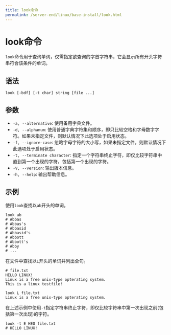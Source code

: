 ```yaml
---
title: look命令
permalink: /server-end/linux/base-install/look.html
---
```


# look命令

`look`命令用于查询单词，仅需指定欲查询的字首字符串，它会显示所有开头字符串符合该条件的单词。

## 语法

```text
look [-bdf] [-t char] string [file ...]
```

## 参数

- `-a, --alternative`: 使用备用字典文件。
- `-d, --alphanum`: 使用普通字典字符集和顺序，即只比较空格和字母数字字符。如果未指定文件，则默认情况下此选项处于启用状态。
- `-f, --ignore-case`: 忽略字母字符的大小写，如果未指定文件，则默认情况下此选项处于启用状态。
- `-t, --terminate character`: 指定一个字符串终止字符，即仅比较字符串中直到第一个出现的字符，包括第一个出现的字符。
- `-V, --version`: 输出版本信息。
- `-h, --help`: 输出帮助信息。

## 示例

使用`look`查找以`ab`开头的单词。

```text
look ab
# Abbas
# Abbas's
# Abbasid
# Abbasid's
# Abbott
# Abbott's
# Abby
# ...
```

在文件中查找以`L`开头的单词并列出全句。

```text
# file.txt
HELLO LINUX!
Linux is a free unix-type opterating system.
This is a linux testfile!
```

```text
look L file.txt
Linux is a free unix-type opterating system.
```

在上述示例中使用`-t`指定字符串终止字符，即仅比较字符串中第一次出现之前(包括第一次出现)的字符。

```text
look -t E HEO file.txt
# HELLO LINUX!
```
